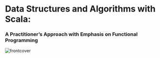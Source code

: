 # Data Structures and Algorithms with Scala:
### A Practitioner’s Approach with Emphasis on Functional Programming

![frontcover](https://cdnx.jumpseller.com/digitaluniverse/image/7779615/resize/1200/1200?1582204689)
